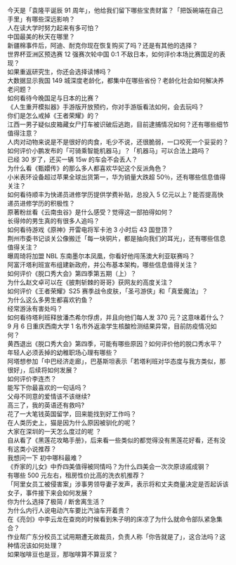 今天是「袁隆平诞辰 91 周年」，他给我们留下哪些宝贵财富？「把饭碗端在自己手里」有哪些深远影响？  
人在读大学时努力起来有多可怕？  
中国最美的秋天在哪里？  
新疆棉事件后，阿迪、耐克你现在恢复购买了吗？还是有其他的选择？  
世界杯亚洲区预选赛 12 强赛次轮中国 0:1 不敌日本，如何评价本场比赛国足的表现？  
如果重返研究生，你还会选择读博吗？  
大数据显示我国 149 城深度老龄化，都集中在哪些省份？老龄化社会如何解决养老问题？  
如何看待今晚国足与日本的比赛？  
《人生重开模拟器》手游版开放预约，你对手游版看法如何，会去玩吗？  
你们是怎么戒掉《王者荣耀》的？  
江西一男子疑似皮箱藏女尸打车被识破后逃跑，目前逮捕情况如何？还有哪些细节值得注意？  
人肉对动物来说是不是很好的肉食，毛少不说，还很脆弱，一口咬死一个妥妥的？  
如何评价小鹏发布的「可骑乘智能机器马」？「机器马」可以合法上路吗？  
已经 30 岁了，还买一辆 15w 的车会不会丢人？  
为什么看《甄嬛传》的那么多人都喜欢华妃这个反派角色？  
小米表环设备超过苹果全球出货第一，华为销量大跌超 50％，还有哪些信息值得关注？  
如何看待顺丰为快递员进修学历提供学费补贴，总投入 5 亿元以上？能否提高快递员进修学历的积极性？  
原著粉丝看《云南虫谷》是什么感受？觉得这一部拍得如何？  
长得帅的男生真的有很多人追吗？  
如何看待游戏《原神》开雷电将军卡池 3 小时后 43 国登顶？  
荆州市委书记谈关公像搬迁「每一块铜片，都是抽向我们的耳光」，还有哪些信息值得关注？  
曝周琦将加盟 NBL 东南墨尔本凤凰，你看好他闯荡澳大利亚联赛吗？  
阿富汗塔利班宣布组建新政府，并公布基本架构，哪些信息值得关注？  
如何评价《脱口秀大会》第四季第五期（上）？  
为什么赵文卓可以在《披荆斩棘的哥哥》获网友的高度关注？  
如何评价《王者荣耀》S25 赛季战令皮肤，「圣弓游侠」和「真爱魔法」？  
为什么这么多男生都喜欢钓鱼？  
经常游泳有害处吗？  
如何看待塔利班释放潘杰希尔俘虏，并且向他们每人发 370 元？这意味着什么？  
9 月 6 日重庆西南大学 1 名市外返渝学生核酸检测结果异常，目前防疫情况如何？  
黄西退出《脱口秀大会》第四季，可能有哪些原因？如何评价他的脱口秀水平？  
年轻人必须丢掉的幼稚职场心理有哪些？  
阿塔想参加「中巴经济走廊」，巴基斯坦表示「若塔利班对华态度与我方类似，那很好」，后续将如何发展？  
如何评价李连杰？  
能写下你最喜欢的一句话吗？  
父母不同意的爱情该不该继续?  
高三了，我的英语还有救吗?  
花了一大笔钱英国留学，回来能找到好工作吗？  
在人类历史上，猫是因为什么原因被驯化的呢？  
大家在深圳的一天怎么度过的呢 ？  
自从看了《黑莲花攻略手册》，后来看一些类似的都觉得没有黑莲花好看，还有没有这类小说推荐？  
我想问一下 初中哪科最难？  
《乔家的儿女》中乔四美值得被同情吗？为什么四美会一次次原谅戚成钢？  
有哪些 500 元左右，租房性价比高的洗衣机推荐？  
「阿里女员工被侵害案」涉事男领导妻子发声，表示将和丈夫商量决定是否起诉该女子，事件接下来会如何发展？  
你为什么选择了极简 / 断舍离生活？  
为什么内行人说电动汽车要比汽油车开着贵？  
在《亮剑》中李云龙在查岗的时候看到朱子明的床凉了为什么就命令部队紧急集合？  
作业帮广东分校员工试用期遭无故裁员，负责人称「你告就是了」，这合法吗？这种情况该如何处理？  
如果咖啡豆也是豆，那咖啡算不算豆浆？  
